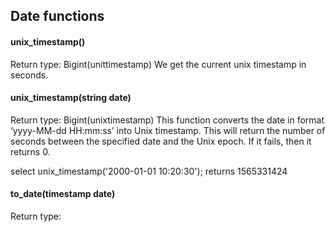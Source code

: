 ## Date functions

#### unix_timestamp()
Return type: Bigint(unittimestamp)
We get the current unix timestamp in seconds.

#### unix_timestamp(string date)
Return type: Bigint(unixtimestamp)
This function converts the date in format ‘yyyy-MM-dd HH:mm:ss’ into Unix timestamp. This will return the number of seconds between the specified date and the Unix epoch. If it fails, then it returns 0.

  select unix_timestamp('2000-01-01 10:20:30'); returns 1565331424

#### to_date(timestamp date)
Return type: 

